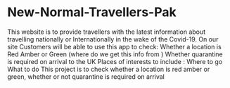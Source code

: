 # New-Normal-Travellers-Pak
This website is to provide travellers with the latest information about travelling nationally or Internationally in the wake of the Covid-19. On our site Customers will be able to use this app to check: Whether a location is Red Amber or Green (where do we get this info from ) Whether quarantine is required on arrival to the UK Places of interests to include : Where to go  What to do This project is to check whether a location is red amber or green, whether or not quarantine  is required on arrival
